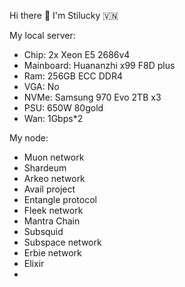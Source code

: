 Hi there 👋 I'm Stilucky 🇻🇳                 
                               
My local server:        
- Chip: 2x Xeon E5 2686v4           
- Mainboard: Huananzhi x99 F8D plus     
- Ram: 256GB ECC DDR4      
- VGA: No    
- NVMe: Samsung 970 Evo 2TB x3   
- PSU: 650W 80gold
- Wan: 1Gbps*2    
   
My node: 
 
- Muon network
- Shardeum
- Arkeo network
- Avail project
- Entangle protocol
- Fleek network
- Mantra Chain
- Subsquid 
- Subspace network
- Erbie network
- Elixir
- 

